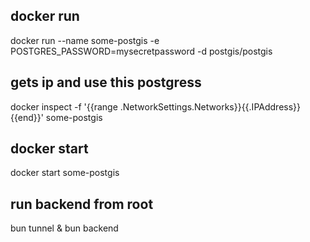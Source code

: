 
## docker run 
docker run --name some-postgis -e POSTGRES_PASSWORD=mysecretpassword -d postgis/postgis



## gets ip and use this postgress 
docker inspect -f '{{range .NetworkSettings.Networks}}{{.IPAddress}}{{end}}' some-postgis

## docker start
docker start some-postgis




## run backend from root
bun tunnel & bun backend 
